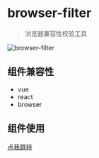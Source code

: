 # browser-filter
> 浏览器兼容性校验工具

![browser-filter](http://7u.isaacxu.com/brower.png)
## 组件兼容性
* vue
* react
* browser
## 组件使用
[点我跳转](src/packages/xdo-browser-filter)
